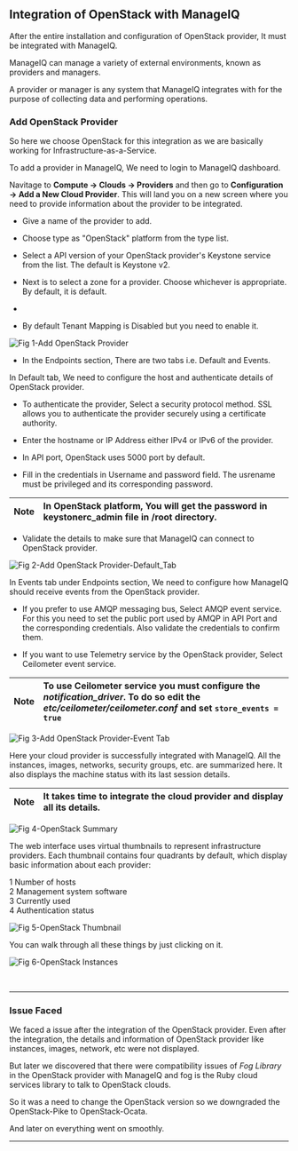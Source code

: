 ## Integration of OpenStack with ManageIQ

After the entire installation and configuration of OpenStack provider,
It must be integrated with ManageIQ.

ManageIQ can manage a variety of external environments, known as
providers and managers.

A provider or manager is any system that ManageIQ integrates with for
the purpose of collecting data and performing operations.

### Add OpenStack Provider

So here we choose OpenStack for this integration as we are basically
working for Infrastructure-as-a-Service.

To add a provider in ManageIQ, We need to login to ManageIQ dashboard.

Navitage to **Compute &rarr; Clouds &rarr; Providers** and then go to
**Configuration &rarr; Add a New Cloud Provider**. This will land you on a
new screen where you need to provide information about the provider to
be integrated.

- Give a name of the provider to add.

- Choose type as "OpenStack" platform from the type list.

- Select a API version of your OpenStack  provider's Keystone service
  from the list. The default is Keystone v2.

- Next is to select a zone for a provider. Choose whichever is
  appropriate. By default, it is default.
-
- By default Tenant Mapping is Disabled but you need to enable it.

![Fig 1-Add OpenStack
Provider](../images/chapter2/Add_OpenStack_Provider.png "Add OpenStack
Provider")

- In the Endpoints section, There are two tabs i.e. Default and Events.

In Default tab, We need to configure the host and authenticate  details
of OpenStack provider.

- To authenticate the provider, Select a security protocol method. SSL
  allows you to authenticate the provider securely using a certificate
authority.

- Enter the hostname or IP Address either IPv4 or IPv6 of the provider.

- In API port, OpenStack uses 5000 port by default.

- Fill in the credentials in Username and password field. The usrename
  must be privileged and its corresponding password.

| Note |In OpenStack platform, You will get the password in keystonerc_admin file in /root directory.|
|------|:------|

- Validate the details to make sure that ManageIQ can connect to
  OpenStack provider.

![Fig 2-Add OpenStack
Provider-Default_Tab](../images/chapter2/Add_OpenStack_Provider-Default_Tab.png
"Add OpenStack Provider - Default Tab")

In Events tab under Endpoints section, We need to configure how ManageIQ
should receive events from the OpenStack provider.

- If you prefer to use AMQP messaging bus, Select AMQP event service.
  For this you need to set the public port used by AMQP in API Port and
the corresponding credentials. Also validate the credentials to confirm
them.

- If you want to use Telemetry service by the OpenStack provider, Select
  Ceilometer event service.

| Note |To use Ceilometer service you must configure the *notification_driver*. To do so edit the *etc/ceilometer/ceilometer.conf* and set `store_events = true` |
|------|:------|

![Fig 3-Add OpenStack Provider-Event
Tab](../images/chapter2/Add_OpenStack_Provider-Event_Tab.png "Add
OpenStack Provider - Event Tab")

Here your cloud provider is successfully integrated with ManageIQ. All
the instances, images, networks, security groups, etc. are summarized
here. It also displays the machine status with its last session details.

| Note |It takes time to integrate the cloud provider and display all its details.|
|------|:------|

![Fig 4-OpenStack Summary](../images/chapter2/OpenStack_Summary.png
"OpenStack Summary")

The web interface uses virtual thumbnails to represent infrastructure
providers. Each thumbnail contains four quadrants by default, which
display basic information about each provider:

1 Number of hosts<br>
2 Management system software<br>
3 Currently used<br>
4 Authentication status

![Fig 5-OpenStack Thumbnail](../images/chapter2/OpenStack_Thumbnail.png
"OpenStack Thumbnail")

You can walk through all these things by just clicking on it.

![Fig 6-OpenStack Instances](../images/chapter2/OpenStack_Instances.png
"OpenStack Instances")

<br>

---

### Issue Faced

We faced a issue after the integration of the OpenStack provider. Even
after the integration, the details and information of OpenStack provider
like instances, images, network, etc were not displayed.

But later we discovered that there were compatibility issues of *Fog
Library* in the OpenStack provider with ManageIQ and fog is the Ruby
cloud services library to talk to OpenStack clouds.

So it was a need to change the OpenStack version so we downgraded the
OpenStack-Pike to OpenStack-Ocata.

And later on everything went on smoothly.

---
<br>
